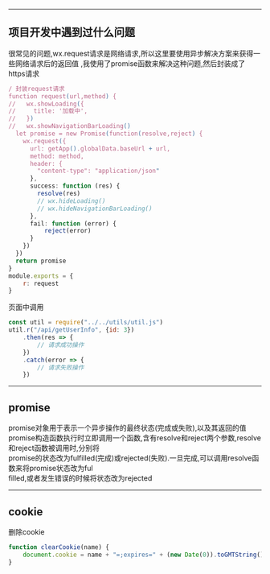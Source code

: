 
---
## 项目开发中遇到过什么问题
很常见的问题,wx.request请求是网络请求,所以这里要使用异步解决方案来获得一些网络请求后的返回值
,我使用了promise函数来解决这种问题,然后封装成了https请求
```js
/ 封装request请求
function request(url,method) {
//   wx.showLoading({
//     title: '加载中',
//   })
//   wx.showNavigationBarLoading()
  let promise = new Promise(function(resolve,reject) {
    wx.request({
      url: getApp().globalData.baseUrl + url,
      method: method,
      header: {
        "content-type": "application/json"
      },
      success: function (res) {
        resolve(res)
        // wx.hideLoading()
        // wx.hideNavigationBarLoading()
      },
      fail: function (error) {
          reject(error)
      }
    })
  })
  return promise
}
module.exports = {
    r: request
}
```
页面中调用
```js
const util = require("../../utils/util.js")
util.r("/api/getUserInfo", {id: 3})
    .then(res => {
        // 请求成功操作
    })
    .catch(error => {
        // 请求失败操作
    })

```
---
## promise
promise对象用于表示一个异步操作的最终状态(完成或失败),以及其返回的值  
promise构造函数执行时立即调用一个函数,含有resolve和reject两个参数,resolve和reject函数被调用时,分别将  
promise的状态改为fulfilled(完成)或rejected(失败).一旦完成,可以调用resolve函数来将promise状态改为ful  
filled,或者发生错误的时候将状态改为rejected

---
## cookie
删除cookie
```js
function clearCookie(name) {
    document.cookie = name + "=;expires=" + (new Date(0)).toGMTString() + cookiePath;
}
```